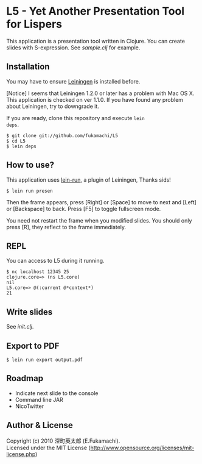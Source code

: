 # L5 - Yet Another Presentation Tool for Lispers

This application is a presentation tool written in Clojure. You can create slides with S-expression. See _sample.clj_ for example.

## Installation

You may have to ensure [Leiningen](http://github.com/technomancy/leiningen) is installed before.

[Notice] I seems that Leiningen 1.2.0 or later has a problem with Mac OS X. This application is checked on ver 1.1.0. If you have found any problem about Leiningen, try to downgrade it.

If you are ready, clone this repository and execute <code>lein deps</code>.

    $ git clone git://github.com/fukamachi/L5
    $ cd L5
    $ lein deps

## How to use?

This application uses [lein-run](http://github.com/sids/lein-run), a plugin of Leiningen, Thanks sids!

    $ lein run presen

Then the frame appears, press [Right] or [Space] to move to next and [Left] or [Backspace] to back. Press [F5] to toggle fullscreen mode.

You need not restart the frame when you modified slides. You should only press [R], they reflect to the frame immediately.

## REPL

You can access to L5 during it running.

    $ nc localhost 12345 25
    clojure.core=> (ns L5.core)
    nil
    L5.core=> @(:current @*context*)
    21

## Write slides

See _init.clj_.

## Export to PDF

    $ lein run export output.pdf

## Roadmap

* Indicate next slide to the console
* Command line JAR
* NicoTwitter

## Author & License

Copyright (c) 2010 深町英太郎 (E.Fukamachi).  
Licensed under the MIT License (http://www.opensource.org/licenses/mit-license.php)
